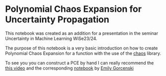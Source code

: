 # Polynomial Chaos Expansion for Uncertainty Propagation

This notebook was created as an addition for a presentation in the seminar Uncertainty in Machine Learning WiSe23/24.

The purpose of this notebook is a very basic introduction on how to create Polynomial Chaos Expansion for a function with the use of the [chaos](https://chaospy.readthedocs.io/en/master/) library.

To see you you can construct a PCE by hand I can really recommend the [this video](https://www.youtube.com/watch?v=Z-Qio-n6yPc) and the corresponding [notebook](https://emilygorcenski.com/pydata-berlin.ipynb) by [Emily Gorcenski](https://emilygorcenski.com/)
